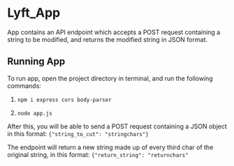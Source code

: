 # Lyft_App
App contains an API endpoint which accepts a POST request containing a string to be modified, and returns the modified string in JSON format. 

## Running App
To run app, open the project directory in terminal, and run the following commands:

1. ```npm i express cors body-parser```

2. ```node app.js```

After this, you will be able to send a POST request containing a JSON object in this format: ```{"string_to_cut": "stringchars"}```

The endpoint will return a new string made up of every third char of the original string, in this format: ```{"return_string": "returnchars"```
